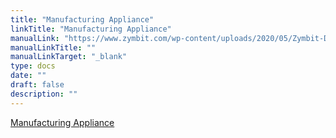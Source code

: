 ```yaml
---
title: "Manufacturing Appliance"
linkTitle: "Manufacturing Appliance"
manualLink: "https://www.zymbit.com/wp-content/uploads/2020/05/Zymbit-Data-Sheet_Manufacturing-Appliance_-2020_02_V1.1.pdf"
manualLinkTitle: ""
manualLinkTarget: "_blank"
type: docs
date: ""
draft: false
description: ""
---
```


<p><a href="https://www.zymbit.com/wp-content/uploads/2020/05/Zymbit-Data-Sheet_Manufacturing-Appliance_-2020_02_V1.1.pdf" target="_blank" rel="noopener noreferrer">Manufacturing Appliance</a></p>
